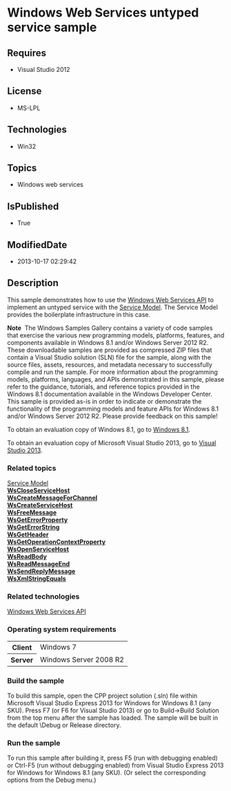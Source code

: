 # Windows Web Services untyped service sample
## Requires
* Visual Studio 2012
## License
* MS-LPL
## Technologies
* Win32
## Topics
* Windows web services
## IsPublished
* True
## ModifiedDate
* 2013-10-17 02:29:42
## Description

<div id="mainSection">
<p>This sample demonstrates how to use the <a href="http://msdn.microsoft.com/en-us/library/windows/desktop/dd430435">
Windows Web Services API</a> to implement an untyped service with the <a href="http://msdn.microsoft.com/en-us/library/windows/desktop/dd430451">
Service Model</a>. The Service Model provides the boilerplate infrastructure in this case.
</p>
<p class="note"><b>Note</b>&nbsp;&nbsp;The Windows Samples Gallery contains a variety of code samples that exercise the various new programming models, platforms, features, and components available in Windows&nbsp;8.1 and/or Windows Server&nbsp;2012&nbsp;R2. These downloadable samples
 are provided as compressed ZIP files that contain a Visual Studio solution (SLN) file for the sample, along with the source files, assets, resources, and metadata necessary to successfully compile and run the sample. For more information about the programming
 models, platforms, languages, and APIs demonstrated in this sample, please refer to the guidance, tutorials, and reference topics provided in the Windows&nbsp;8.1 documentation available in the Windows Developer Center. This sample is provided as-is in order to
 indicate or demonstrate the functionality of the programming models and feature APIs for Windows&nbsp;8.1 and/or Windows Server&nbsp;2012&nbsp;R2. Please provide feedback on this sample!</p>
<p>To obtain an evaluation copy of Windows&nbsp;8.1, go to <a href="http://go.microsoft.com/fwlink/p/?linkid=301696">
Windows&nbsp;8.1</a>.</p>
<p>To obtain an evaluation copy of Microsoft Visual Studio&nbsp;2013, go to <a href="http://go.microsoft.com/fwlink/p/?linkid=301697">
Visual Studio&nbsp;2013</a>.</p>
<h3><a id="related_topics"></a>Related topics</h3>
<dl><dt><a href="http://msdn.microsoft.com/en-us/library/windows/desktop/dd430451">Service Model</a>
</dt><dt><a href="http://msdn.microsoft.com/en-us/library/windows/desktop/dd430489"><b>WsCloseServiceHost</b></a>
</dt><dt><a href="http://msdn.microsoft.com/en-us/library/windows/desktop/dd430502"><b>WsCreateMessageForChannel</b></a>
</dt><dt><a href="http://msdn.microsoft.com/en-us/library/windows/desktop/dd430506"><b>WsCreateServiceHost</b></a>
</dt><dt><a href="http://msdn.microsoft.com/en-us/library/windows/desktop/dd430529"><b>WsFreeMessage</b></a>
</dt><dt><a href="http://msdn.microsoft.com/en-us/library/windows/desktop/dd430539"><b>WsGetErrorProperty</b></a>
</dt><dt><a href="http://msdn.microsoft.com/en-us/library/windows/desktop/dd430540"><b>WsGetErrorString</b></a>
</dt><dt><a href="http://msdn.microsoft.com/en-us/library/windows/desktop/dd430543"><b>WsGetHeader</b></a>
</dt><dt><a href="http://msdn.microsoft.com/en-us/library/windows/desktop/dd430553"><b>WsGetOperationContextProperty</b></a>
</dt><dt><a href="http://msdn.microsoft.com/en-us/library/windows/desktop/dd430576"><b>WsOpenServiceHost</b></a>
</dt><dt><a href="http://msdn.microsoft.com/en-us/library/windows/desktop/dd430583"><b>WsReadBody</b></a>
</dt><dt><a href="http://msdn.microsoft.com/en-us/library/windows/desktop/dd430593"><b>WsReadMessageEnd</b></a>
</dt><dt><a href="http://msdn.microsoft.com/en-us/library/windows/desktop/dd430624"><b>WsSendReplyMessage</b></a>
</dt><dt><a href="http://msdn.microsoft.com/en-us/library/windows/desktop/dd430673"><b>WsXmlStringEquals</b></a>
</dt></dl>
<h3>Related technologies</h3>
<a href="http://msdn.microsoft.com/en-us/library/windows/desktop/dd430435">Windows Web Services API</a>
<h3>Operating system requirements</h3>
<table>
<tbody>
<tr>
<th>Client</th>
<td><dt>Windows&nbsp;7 </dt></td>
</tr>
<tr>
<th>Server</th>
<td><dt>Windows Server&nbsp;2008&nbsp;R2 </dt></td>
</tr>
</tbody>
</table>
<h3>Build the sample</h3>
<p>To build this sample, open the CPP project solution (.sln) file within Microsoft Visual Studio Express&nbsp;2013 for Windows for Windows&nbsp;8.1 (any SKU). Press F7 (or F6 for Visual Studio&nbsp;2013) or go to Build-&gt;Build Solution from the top menu after the sample
 has loaded. The sample will be built in the default \Debug or Release directory.</p>
<h3>Run the sample</h3>
<p>To run this sample after building it, press F5 (run with debugging enabled) or Ctrl-F5 (run without debugging enabled) from Visual Studio Express&nbsp;2013 for Windows for Windows&nbsp;8.1 (any SKU). (Or select the corresponding options from the Debug menu.)</p>
</div>
